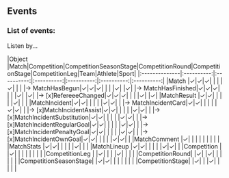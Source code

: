 ## Events

### List of events:

Listen by...

|Object           |Match|Competition|CompetitionSeasonStage|CompetitionRound|CompetitionStage|CompetitionLeg|Team|Athlete|Sport|
|:--------------|:----------:|:----------:|:----------:|:----------:|:----------:|:----------:|
|Match          |✓|✓|✓| | | |✓| | |
|→ MatchHasBegun|✓|✓|✓| | | |✓| |✓|
|→ MatchHasFinished|✓|✓|✓| | | |✓| |✓|
|→ [x]RefereeeChanged|✓|✓|✓| | | |✓| |✓|
|MatchResult  |✓|✓| | | | |✓| | |
|MatchIncident|✓|✓| | | | |✓|✓| |
|→ MatchIncidentCard|✓|✓| | | | |✓|✓| |
|→ [x]MatchIncidentAssist|✓|✓| | | | |✓|✓| |
|→ [x]MatchIncidentSubstitution|✓|✓| | | | |✓|✓| |
|→ [x]MatchIncidentRegularGoal|✓|✓| | | | |✓|✓| |
|→ [x]MatchIncidentPenaltyGoal|✓|✓| | | | |✓|✓| |
|→ [x]MatchIncidentOwnGoal|✓|✓| | | | |✓|✓| |
|MatchComment |✓| | | | | | | | |
|MatchStats   |✓|✓| | | | |✓| | |
|MatchLineup  |✓|✓| | | | |✓|✓| |
|Competition    | |✓| | | | | | | |
|CompetitionLeg  | |✓| | | |✓| | | |
|CompetitionRound| |✓| |✓| | | | | |
|CompetitionSeasonStage| |✓|✓| | | | | | |
|CompetitionStage| |✓| | |✓| | | | |